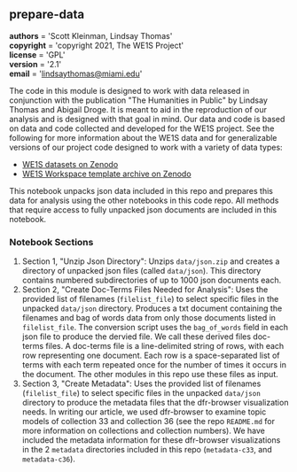 ## prepare-data

__authors__   = 'Scott Kleinman, Lindsay Thomas'  
__copyright__ = 'copyright 2021, The WE1S Project'  
__license__   = 'GPL'  
__version__   = '2.1'  
__email__     = 'lindsaythomas@miami.edu'

The code in this module is designed to work with data released in conjunction with the publication "The Humanities in Public" by Lindsay Thomas and Abigail Droge. It is meant to aid in the reproduction of our analysis and is designed with that goal in mind. Our data and code is based on data and code collected and developed for the WE1S project. See the following for more information about the WE1S data and for generalizable versions of our project code designed to work with a variety of data types:
* [WE1S datasets on Zenodo](https://zenodo.org/search?page=3&size=20&q=WhatEvery1Says#)
* [WE1S Workspace template archive on Zenodo](https://zenodo.org/record/5034712#.YVoLt6ApDOQ)

This notebook unpacks json data included in this repo and prepares this data for analysis using the other notebooks in this code repo. All methods that require access to fully unpacked json documents are included in this notebook. 

### Notebook Sections

1. Section 1, "Unzip Json Directory": Unzips `data/json.zip` and creates a directory of unpacked json files (called `data/json`). This directory contains numbered subdirectories of up to 1000 json documents each. 
2. Section 2, "Create Doc-Terms Files Needed for Analysis": Uses the provided list of filenames (`filelist_file`) to select specific files in the unpacked `data/json` directory. Produces a txt document containing the filenames and bag of words data from only those documents listed in `filelist_file`. The conversion script uses the `bag_of_words` field in each json file to produce the dervied file. We call these derived files doc-terms files. A doc-terms file is a line-delimited string of rows, with each row representing one document. Each row is a space-separated list of terms with each term repeated once for the number of times it occurs in the document. The other modules in this repo use these files as input. 
3. Section 3, "Create Metadata": Uses the provided list of filenames (`filelist_file`) to select specific files in the unpacked `data/json` directory to produce the metadata files that the dfr-browser visualization needs. In writing our article, we used dfr-browser to examine topic models of collection 33 and collection 36 (see the repo `README.md` for more information on collections and collection numbers). We have included the metadata information for these dfr-browser visualizations in the 2 `metadata` directories included in this repo (`metadata-c33`, and `metadata-c36`). 
